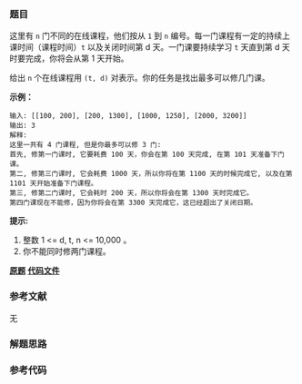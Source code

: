 ### 题目
这里有 `n` 门不同的在线课程，他们按从 `1` 到 `n` 编号。每一门课程有一定的持续上课时间（课程时间）`t` 以及关闭时间第 d
天。一门课要持续学习 `t` 天直到第 d 天时要完成，你将会从第 1 天开始。

给出 `n` 个在线课程用 `(t, d)` 对表示。你的任务是找出最多可以修几门课。



**示例：**

    
    
    输入: [[100, 200], [200, 1300], [1000, 1250], [2000, 3200]]
    输出: 3
    解释: 
    这里一共有 4 门课程, 但是你最多可以修 3 门:
    首先, 修第一门课时, 它要耗费 100 天，你会在第 100 天完成, 在第 101 天准备下门课。
    第二, 修第三门课时, 它会耗费 1000 天，所以你将在第 1100 天的时候完成它, 以及在第 1101 天开始准备下门课程。
    第三, 修第二门课时, 它会耗时 200 天，所以你将会在第 1300 天时完成它。
    第四门课现在不能修，因为你将会在第 3300 天完成它，这已经超出了关闭日期。



**提示:**

  1. 整数 1 <= d, t, n <= 10,000 。
  2. 你不能同时修两门课程。



 **[原题](https://leetcode-cn.com/problems/course-schedule-iii/)**    **[代码文件]()**


### 参考文献
无

### 解题思路




### 参考代码

```go


```




